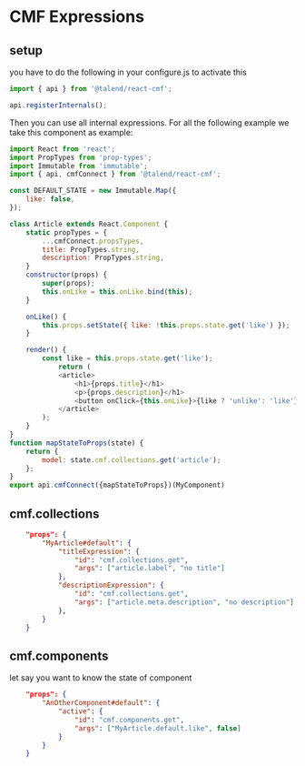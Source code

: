 # CMF Expressions

## setup

you have to do the following in your configure.js to activate this

```javascript
import { api } from '@talend/react-cmf';

api.registerInternals();
```

Then you can use all internal expressions.
For all the following example we take this component as example:


```javascript
import React from 'react';
import PropTypes from 'prop-types';
import Immutable from 'immutable';
import { api, cmfConnect } from '@talend/react-cmf';

const DEFAULT_STATE = new Immutable.Map({
	like: false,
});

class Article extends React.Component {
	static propTypes = {
		...cmfConnect.propsTypes,
		title: PropTypes.string,
		description: PropTypes.string,
	}
	constructor(props) {
		super(props);
		this.onLike = this.onLike.bind(this);
	}

	onLike() {
		this.props.setState({ like: !this.props.state.get('like') });
	}

	render() {
		const like = this.props.state.get('like');
			return (
			<article>
				<h1>{props.title}</h1>
				<p>{props.description}</h1>
				<button onClick={this.onLike}>{like ? 'unlike': 'like'}</button>
			</article>
		);
	}
}
function mapStateToProps(state) {
	return {
		model: state.cmf.collections.get('article');
	};
}
export api.cmfConnect({mapStateToProps})(MyComponent)
```

## cmf.collections

```json
	"props": {
		"MyArticle#default": {
			"titleExpression": {
				"id": "cmf.collections.get",
				"args": ["article.label", "no title"]
			},
			"descriptionExpression": {
				"id": "cmf.collections.get",
				"args": ["article.meta.description", "no description"]
			},
		}
	}
```

## cmf.components

let say you want to know the state of component

```json
	"props": {
		"AnOtherComponent#default": {
			"active": {
				"id": "cmf.components.get",
				"args": ["MyArticle.default.like", false]
			}
		}
	}
```
